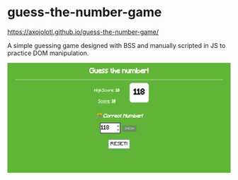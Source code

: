 # guess-the-number-game

https://axojolotl.github.io/guess-the-number-game/

A simple guessing game designed with BSS and manually scripted in JS to practice DOM manipulation.

<img src="assets/img/image.png" alt="demo image">
